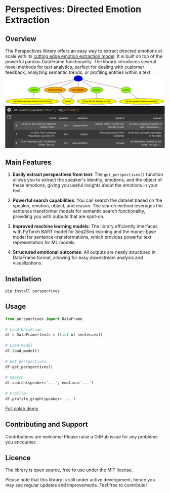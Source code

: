 # Perspectives: Directed Emotion Extraction

## Overview

The Perspectives library offers an easy way to extract directed emotions at scale with its [cutting edge emotion extraction model](https://huggingface.co/helliun/bart-perspectives). It is built on top of the powerful pandas DataFrame functionality. The library introduces several novel methods for text analytics, perfect for dealing with customer feedback, analyzing semantic trends, or profiling entities within a text.
![image](https://github.com/helliun/perspectives/blob/main/burr_perspective.png)
![image](https://github.com/helliun/perspectives/blob/main/burr_search_example.png)


## Main Features

1. **Easily extract perspectives from text**: The `get_perspectives()` function allows you to extract the speaker's identity, emotions, and the object of these emotions, giving you useful insights about the emotions in your text.

2. **Powerful search capabilities**: You can search the dataset based on the speaker, emotion, object, and reason. The search method leverages the sentence transformer models for semantic search functionality, providing you with outputs that are spot-on.

3. **Improved machine learning models**: The library efficiently interfaces with PyTorch BART model for Seq2Seq learning and the mpnet-base model for sentence-transformations, which provides powerful text representation for ML models.

4. **Structured emotional outcomes**: All outputs are neatly structured in DataFrame format, allowing for easy downstream analysis and visualizations.

## Installation

	pip install perspectives

## Usage

```python
from perspectives import DataFrame

# Load DataFrame
df = DataFrame(texts = [list of sentences]) 

# Load model
df.load_model() 

# Get perspectives
df.get_perspectives()

# Search
df.search(speaker='...', emotion='...')

# Profile
df.profile_graph(speaker='...')
```

[Full colab demo](https://colab.research.google.com/drive/1asovKRUHmsZfZo8Iz18q_dfAJXzahhmB?usp=sharing)

## Contributing and Support

Contributions are welcome! Please raise a GitHub issue for any problems you encounter.

## Licence

The library is open source, free to use under the MIT license. 

Please note that this library is still under active development, hence you may see regular updates and improvements. Feel free to contribute!
